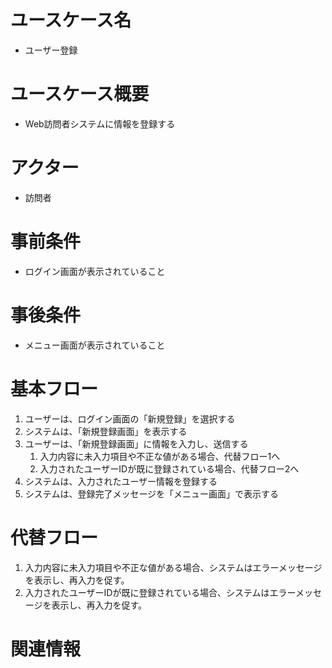 # ユースケース名
- ユーザー登録
# ユースケース概要
- Web訪問者システムに情報を登録する
# アクター
- 訪問者
# 事前条件
- ログイン画面が表示されていること
# 事後条件
- メニュー画面が表示されていること
# 基本フロー
1. ユーザーは、ログイン画面の「新規登録」を選択する
3. システムは、「新規登録画面」を表示する
4. ユーザーは、「新規登録画面」に情報を入力し、送信する
    1. 入力内容に未入力項目や不正な値がある場合、代替フロー1へ
    2. 入力されたユーザーIDが既に登録されている場合、代替フロー2へ
5. システムは、入力されたユーザー情報を登録する
6. システムは、登録完了メッセージを「メニュー画面」で表示する

# 代替フロー
1. 入力内容に未入力項目や不正な値がある場合、システムはエラーメッセージを表示し、再入力を促す。
2. 入力されたユーザーIDが既に登録されている場合、システムはエラーメッセージを表示し、再入力を促す。

# 関連情報